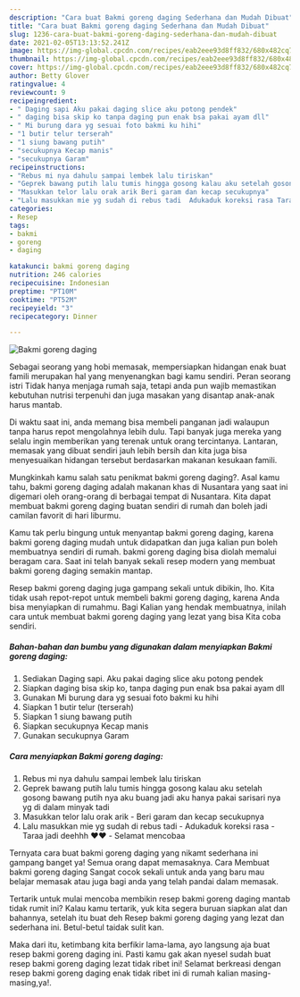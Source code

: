 ```yaml
---
description: "Cara buat Bakmi goreng daging Sederhana dan Mudah Dibuat"
title: "Cara buat Bakmi goreng daging Sederhana dan Mudah Dibuat"
slug: 1236-cara-buat-bakmi-goreng-daging-sederhana-dan-mudah-dibuat
date: 2021-02-05T13:13:52.241Z
image: https://img-global.cpcdn.com/recipes/eab2eee93d8ff832/680x482cq70/bakmi-goreng-daging-foto-resep-utama.jpg
thumbnail: https://img-global.cpcdn.com/recipes/eab2eee93d8ff832/680x482cq70/bakmi-goreng-daging-foto-resep-utama.jpg
cover: https://img-global.cpcdn.com/recipes/eab2eee93d8ff832/680x482cq70/bakmi-goreng-daging-foto-resep-utama.jpg
author: Betty Glover
ratingvalue: 4
reviewcount: 9
recipeingredient:
- " Daging sapi Aku pakai daging slice aku potong pendek"
- " daging bisa skip ko tanpa daging pun enak bsa pakai ayam dll"
- " Mi burung dara yg sesuai foto bakmi ku hihi"
- "1 butir telur terserah"
- "1 siung bawang putih"
- "secukupnya Kecap manis"
- "secukupnya Garam"
recipeinstructions:
- "Rebus mi nya dahulu sampai lembek lalu tiriskan"
- "Geprek bawang putih lalu tumis hingga gosong kalau aku setelah gosong bawang putih nya aku buang jadi aku hanya pakai sarisari nya yg di dalam minyak tadi"
- "Masukkan telor lalu orak arik Beri garam dan kecap secukupnya"
- "Lalu masukkan mie yg sudah di rebus tadi  Adukaduk koreksi rasa Taraa jadi deehhh ❤️❤️ Selamat mencobaa"
categories:
- Resep
tags:
- bakmi
- goreng
- daging

katakunci: bakmi goreng daging 
nutrition: 246 calories
recipecuisine: Indonesian
preptime: "PT10M"
cooktime: "PT52M"
recipeyield: "3"
recipecategory: Dinner

---
```



![Bakmi goreng daging](https://img-global.cpcdn.com/recipes/eab2eee93d8ff832/680x482cq70/bakmi-goreng-daging-foto-resep-utama.jpg)

Sebagai seorang yang hobi memasak, mempersiapkan hidangan enak buat famili merupakan hal yang menyenangkan bagi kamu sendiri. Peran seorang istri Tidak hanya menjaga rumah saja, tetapi anda pun wajib memastikan kebutuhan nutrisi terpenuhi dan juga masakan yang disantap anak-anak harus mantab.

Di waktu  saat ini, anda memang bisa membeli panganan jadi walaupun tanpa harus repot mengolahnya lebih dulu. Tapi banyak juga mereka yang selalu ingin memberikan yang terenak untuk orang tercintanya. Lantaran, memasak yang dibuat sendiri jauh lebih bersih dan kita juga bisa menyesuaikan hidangan tersebut berdasarkan makanan kesukaan famili. 



Mungkinkah kamu salah satu penikmat bakmi goreng daging?. Asal kamu tahu, bakmi goreng daging adalah makanan khas di Nusantara yang saat ini digemari oleh orang-orang di berbagai tempat di Nusantara. Kita dapat membuat bakmi goreng daging buatan sendiri di rumah dan boleh jadi camilan favorit di hari liburmu.

Kamu tak perlu bingung untuk menyantap bakmi goreng daging, karena bakmi goreng daging mudah untuk didapatkan dan juga kalian pun boleh membuatnya sendiri di rumah. bakmi goreng daging bisa diolah memalui beragam cara. Saat ini telah banyak sekali resep modern yang membuat bakmi goreng daging semakin mantap.

Resep bakmi goreng daging juga gampang sekali untuk dibikin, lho. Kita tidak usah repot-repot untuk membeli bakmi goreng daging, karena Anda bisa menyiapkan di rumahmu. Bagi Kalian yang hendak membuatnya, inilah cara untuk membuat bakmi goreng daging yang lezat yang bisa Kita coba sendiri.

<!--inarticleads1-->

##### Bahan-bahan dan bumbu yang digunakan dalam menyiapkan Bakmi goreng daging:

1. Sediakan  Daging sapi. Aku pakai daging slice aku potong pendek
1. Siapkan  daging bisa skip ko, tanpa daging pun enak bsa pakai ayam dll
1. Gunakan  Mi burung dara yg sesuai foto bakmi ku hihi
1. Siapkan 1 butir telur (terserah)
1. Siapkan 1 siung bawang putih
1. Siapkan secukupnya Kecap manis
1. Gunakan secukupnya Garam




<!--inarticleads2-->

##### Cara menyiapkan Bakmi goreng daging:

1. Rebus mi nya dahulu sampai lembek lalu tiriskan
1. Geprek bawang putih lalu tumis hingga gosong kalau aku setelah gosong bawang putih nya aku buang jadi aku hanya pakai sarisari nya yg di dalam minyak tadi
1. Masukkan telor lalu orak arik - Beri garam dan kecap secukupnya
1. Lalu masukkan mie yg sudah di rebus tadi  - Adukaduk koreksi rasa - Taraa jadi deehhh ❤️❤️ - Selamat mencobaa




Ternyata cara buat bakmi goreng daging yang nikamt sederhana ini gampang banget ya! Semua orang dapat memasaknya. Cara Membuat bakmi goreng daging Sangat cocok sekali untuk anda yang baru mau belajar memasak atau juga bagi anda yang telah pandai dalam memasak.

Tertarik untuk mulai mencoba membikin resep bakmi goreng daging mantab tidak rumit ini? Kalau kamu tertarik, yuk kita segera buruan siapkan alat dan bahannya, setelah itu buat deh Resep bakmi goreng daging yang lezat dan sederhana ini. Betul-betul taidak sulit kan. 

Maka dari itu, ketimbang kita berfikir lama-lama, ayo langsung aja buat resep bakmi goreng daging ini. Pasti kamu gak akan nyesel sudah buat resep bakmi goreng daging lezat tidak ribet ini! Selamat berkreasi dengan resep bakmi goreng daging enak tidak ribet ini di rumah kalian masing-masing,ya!.

